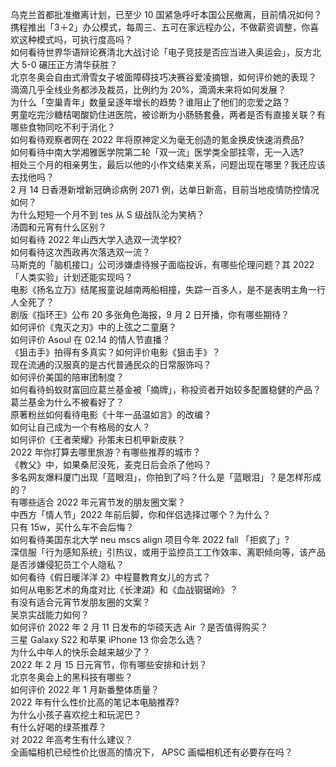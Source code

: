 乌克兰首都批准撤离计划，已至少 10 国紧急呼吁本国公民撤离，目前情况如何？  
携程推出「3＋2」办公模式，每周三、五可在家远程办公，不做薪资调整，你喜欢这种模式吗，可执行度高吗？  
如何看待世界华语辩论赛清北大战讨论「电子竞技是否应当进入奥运会」，反方北大 5-0 碾压正方清华获胜？  
北京冬奥会自由式滑雪女子坡面障碍技巧决赛谷爱凌摘银，如何评价她的表现？  
滴滴几乎全线业务都涉及裁员，比例约为 20%，滴滴未来将如何发展？  
为什么「空巢青年」数量呈逐年增长的趋势？谁阻止了他们的恋爱之路？  
男童吃完沙糖桔喝酸奶住进医院，被诊断为小肠肠套叠，两者是否有直接关联？有哪些食物同吃不利于消化？  
如何看待观察者网在 2022 年将原神定义为毫无创造的氪金换皮快速消费品?  
如何看待中南大学湘雅医学院第二轮「双一流」医学类全部挂零，无一入选?  
相处三个月的相亲男生，最后以他的小作文结束关系，问题出现在哪里？我还应该去找他吗？  
2 月 14 日香港新增新冠确诊病例 2071 例，达单日新高，目前当地疫情防控情况如何？  
为什么短短一个月不到 tes 从 S 级战队沦为笑柄？  
汤圆和元宵有什么区别？  
如何看待 2022 年山西大学入选双一流学校?  
如何看待这次西政再次落选双一流？  
马斯克的「脑机接口」公司涉嫌虐待猴子面临投诉，有哪些伦理问题？其 2022「人类实验」计划还能实现吗？  
电影《扬名立万》结尾报童说越南两船相撞，失踪一百多人，是不是表明主角一行人全死了？  
剧版《指环王》公布 20 多张角色海报，9 月 2 日开播，你有哪些期待？  
如何评价《鬼灭之刃》中的上弦之二童磨？  
如何评价 Asoul 在 02.14 的情人节直播？  
《狙击手》拍得有多真实？如何评价电影《狙击手》？  
现在流通的汉服真的是古代普通民众的日常服饰吗？  
如何评价美国的陪审团制度？  
如何看待蚂蚁财富回应葛兰基金被「摘牌」，称投资者开始较多配置稳健的产品？葛兰基金为什么不被看好了？  
原著粉丝如何看待电影《十年一品温如言》的改编？  
如何让自己成为一个有格局的女人？  
如何评价《王者荣耀》孙策末日机甲新皮肤？  
2022 年你打算去哪里旅游？有哪些推荐的城市？  
《教父》中，如果桑尼没死，麦克日后会杀了他吗？  
多名网友爆料厦门出现「蓝眼泪」，你拍到了吗？什么是「蓝眼泪」？是怎样形成的？  
有哪些适合 2022 年元宵节发的朋友圈文案？  
中西方「情人节」2022 年前后脚，你和伴侣选择过哪个？为什么？  
只有 15w，买什么车不会后悔？  
如何看待美国东北大学 neu mscs align 项目今年 2022 fall 「拒疯了」?  
深信服「行为感知系统」引热议，或用于监控员工工作效率、离职倾向等，该产品是否涉嫌侵犯员工个人隐私？  
如何看待《假日暖洋洋 2》中程蔓教育女儿的方式？  
如何从电影艺术的角度对比《长津湖》和《血战钢锯岭》？  
有没有适合元宵节发朋友圈的文案？  
吴京实战能力如何？  
如何评价 2022 年 2 月 11 日发布的华硕天选 Air ？是否值得购买？  
三星 Galaxy S22 和苹果 iPhone 13 你会怎么选？  
为什么中年人的快乐会越来越少了？  
2022 年 2 月 15 日元宵节，你有哪些安排和计划？  
北京冬奥会上的黑科技有哪些？  
如何评价 2022 年 1 月新番整体质量？  
2022 年有什么性价比高的笔记本电脑推荐?  
为什么小孩子喜欢挖土和玩泥巴？  
有什么好喝的绿茶推荐？  
对 2022 年高考生有什么建议？  
全画幅相机已经性价比很高的情况下， APSC 画幅相机还有必要存在吗？  
